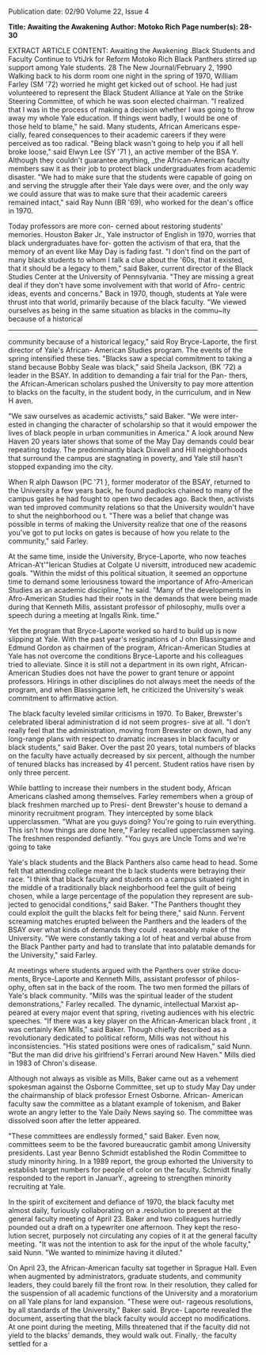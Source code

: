 Publication date: 02/90
Volume 22, Issue 4

**Title: Awaiting the Awakening**
**Author: Motoko Rich**
**Page number(s): 28-30**

EXTRACT ARTICLE CONTENT:
Awaiting the Awakening 
.Black Students and Faculty Continue to VtiJrk for Reform 
Motoko Rich 
Black Panthers stirred up support among Yale students. 
28 The New Journal/February 2, 1990 
Walking back to his dorm room one 
night in the spring of 1970, William 
Farley (SM '72) worried he might get 
kicked out of school. He had just 
volunteered to represent the Black 
Student Alliance at Yale on the Strike 
Steering Committee, of which he was 
soon elected chairman. "I realized that 
I was in the process of making a 
decision whether I was going to throw 
away my whole Yale education. If 
things went badly, I would be one of 
those held to blame," he said. Many 
students, African Americans espe-
cially, feared consequences to their 
academic 
careers 
if they 
were 
perceived as too radical. "Being black 
wasn't going to help you if all hell 
broke loose," said Elwyn Lee (SY '71 ), 
an active member of the BSA Y. 
Although they couldn't guarantee 
anything, _the African-American 
faculty members saw it as their job to 
protect black undergraduates from 
academic disaster. "We had to make 
sure that the students were capable of 
going on and serving the struggle after 
their Yale days were over, and the only 
way we could assure that was to make 
sure that their academic careers 
remained intact," said Ray Nunn (BR 
'69), who worked for the dean's office 
in 1970. 

Today professors are more con-
cerned about restoring students' 
memories. Houston Baker Jr., Yale 
instructor of English in 1970, worries 
that black undergraduates have for-
gotten the activism of that era, that the 
memory of an event like May Day is 
fading fast. "I don't find on the part of 
many black students to whom I talk a 
clue about the '60s, that it existed, that 
it should be a legacy to them," said 
Baker, current director of the Black 
Studies Center at the University of 
Pennsylvania. "They are missing a 
great deal if they don't have some 
involvement with that world of Afro-
centric ideas, events and concerns." 
Back in 1970, though, students at 
Yale were thrust into that world, 
primarily because of the black faculty. 
"We viewed ourselves as being in the 
same situation as 
blacks in the 
commu~ity because of a historical 


---

community because of a historical 
legacy," said Roy Bryce-Laporte, the 
first 
director of Yale's African-
American Studies program. The 
events of the spring intensified these 
ties. "Blacks saw a special commitment 
to taking a stand because Bobby Seale 
was black," said Sheila Jackson, (BK 
'72) a leader in the BSAY. In addition 
to demanding a fair trial for the Pan-
thers, the African-American scholars 
pushed the University to pay more 
attention to blacks on the faculty, in 
the student body, in the curriculum, 
and in New H aven. 

"We saw ourselves as academic 
activists," said Baker. "We were inter-
ested in changing the character of 
scholarship so that it would empower 
the lives of black people in urban 
communities in America." A look 
around New Haven 20 years later 
shows that some of the May Day 
demands could bear repeating today. 
The predominantly black Dixwell and 
Hill neighborhoods that surround the 
campus are stagnating in poverty, and 
Yale still hasn't stopped expanding imo 
the city. 

When R alph Dawson (PC '71 }, 
former 
moderator of the BSAY, 
returned to the University a few years 
back, he found padlocks chained to 
many of the campus gates he had 
fought to open two decades ago. Back 
then, 
activists wan ted improved 
community relations so that the 
University wouldn't have to shut the 
neighborhood ou t. "There was a belief 
that change was possible in terms of 
making the University realize that one 
of the reasons you've got to put locks 
on gates is because of how you relate to 
the community," said Farley. 

At the 
same time, 
inside 
the 
University, Bryce-Laporte, who now 
teaches African-A't'"lerican Studies at 
Colgate U niversitt, introduced new 
academic goals. "Within the midst of 
this political situation, it seemed an 
opportune time to demand some 
leriousness toward the importance of 
Afro-American Studies as an academic 
discipline," he said. "Many of the 
developments in Afro-American 
Studies had their roots in the demands 
that were being made during that 
Kenneth Mills, assistant professor of philosophy, mulls over a speech 
during a meeting at Ingalls Rink. 
time." 

Yet the program that Bryce-Laporte 
worked so hard to build up is now 
slipping at Yale. With the past year's 
resignations of J ohn Blassingame and 
Edmund Gordon as chairmen of the 
program, African-American Studies at 
Yale has not overcome the conditions 
Bryce-Laporte and his colleagues tried 
to alleviate. Since it is still not a 
department in its own right, African-
American Studies does not have the 
power to grant tenure or appoint 
professors. Hirings in other disciplines 
do not always meet the needs of the 
program, and when Blassingame left, 
he criticized the University's weak 
commitment to affirmative action. 

The black faculty leveled similar 
criticisms 
in 
1970. 
To Baker, 
Brewster's 
celebrated 
liberal 
administration d id not seem progres-
sive at all. "I don't really feel that the 
administration, moving from Brewster 
on down, had any long-range plans 
with respect to dramatic increases in 
black faculty or black students," said 
Baker. Over the past 20 years, total 
numbers of blacks on the faculty have 
actually decreased by six percent, 
although the number of tenured blacks 
has increased by 41 percent. Student 
ratios have risen by only three percent. 

While battling to increase their 
numbers in the student body, African 
Americans clashed among themselves. 
Farley remembers when a group of 
black freshmen marched up to Presi-
dent Brewster's house to demand a 
minority recruitment program. They 
intercepted by some 
black 
upperclassmen. "What are you guys 
doing? 
You're going to ruin 
everything. This isn't how things are 
done 
here," 
Farley 
recalled 
upperclassmen saying. The freshmen 
responded defiantly. "You guys are 
Uncle Toms and we're going to take 



Yale's black students and the Black 
Panthers also came head to head. 
Some felt that attending college meant 
the b lack students were betraying their 
race. "I think that black faculty and 
students on a campus situated right in 
the middle of a traditionally black 
neighborhood feel the guilt of being 
chosen, while a large percentage of the 
population they represent are sub-
jected to genocidal conditions," said 
Baker. "The Panthers thought they 
could exploit the guilt the blacks felt for 
being there," said Nunn. Fervent 
screaming matches erupted belween 
the Panthers and the leaders of the 
BSAY over what kinds of demands 
they could . reasonably make of the 
University. "We were constantly 
taking a lot of heat and verbal abuse 
from the Black Panther party and had 
to translate that into palatable 
demands for the University," said 
Farley. 

At meetings where students argued 
with the Panthers over strike docu-
ments, Bryce-Laporte and Kenneth 
Mills, assistant professor of philos-
ophy, often sat in the back of the room. 
The two men formed the pillars of 
Yale's black community. "Mills was the 
spiritual leader of the student 
demonstrations," Farley recalled. The 
dynamic, 
intellectual Marxist ap-
peared at every major event that 
spring, riveting audiences with his 
electric speeches. "If there was a key 
player on the African-American black 
front , it was certainly Ken Mills," said 
Baker. Though chiefly described as a 
revolutionary dedicated to political 
reform, Mills was not without his 
inconsistencies. "His stated positions 
were ones of radicalism," said Nunn. 
"But the man did drive his girlfriend's 
Ferrari around New Haven." Mills 
died in 1983 of Chron's disease. 

Although not always as visible as 
Mills, Baker came out as a vehement 
spokesman against the Osborne 
Committee, set up to study May Day 
under the chairmanship of black 
professor Ernest Osborne. African-
American faculty saw the committee as 
a blatant example of tokenism, and 
Baker wrote an angry letter to the Yale 
Daily News saying so. The committee 
was dissolved soon after the letter 
appeared. 

"These committees are endlessly 
formed," said Baker. 
Even now, 
committees seem to be the favored 
bureaucratic gambit among University 
presidents. Last year Benno Schmidt 
established the Rodin Committee to 
study minority hiring. In a 1989 
report, the group exhorted the 
University to establish target numbers 
for people of color on the faculty. 
Schmidt finally responded to the report 
in JanuarY., agreeing to strengthen 
minority recruiting at Yale. 

In the spirit of excitement and 
defiance of 1970, the black faculty met 
almost daily, furiously collaborating 
on a .resolution to present at the 
general faculty meeting of April 23. 
Baker and two colleagues hurriedly 
pounded out a draft on a typewriter 
one afternoon. They kept the reso-
lution secret, purposely not circulating 
any copies of it at the general faculty 
meeting. "It was not the intention to 
ask for the input of the whole faculty," 
said Nunn. "We wanted to minimize 
having it diluted." 

On April 23, the African-American 
faculty sat together in Sprague Hall. 
Even when 
augmented 
by 
administrators, graduate students, and 
community leaders, they could barely 
fill the front row. In their resolution, 
they called for the suspension of all 
academic functions of the University 
and a moratorium on all Yale plans for 
land expansion. "These were out-
rageous resolutions, by all standards of 
the University," Baker said. Bryce-
Laporte revealed the document, 
asserting that the black faculty would 
accept no modifications. At one point 
during the meeting, Mills threatened 
that if the faculty did not yield to the 
blacks' demands, they would walk out. 
Finally,· the faculty 
settled for a